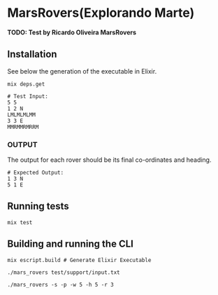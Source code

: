# MarsRovers(Explorando Marte)

**TODO: Test by Ricardo Oliveira MarsRovers**

## Installation

See below the generation of the executable in Elixir.

```
mix deps.get
```

```
# Test Input:
5 5
1 2 N
LMLMLMLMM
3 3 E
MMRMMRMRRM
```

### OUTPUT
The output for each rover should be its final co-ordinates and
heading.
```
# Expected Output:
1 3 N
5 1 E
```

## Running tests

```
mix test
```

## Building and running the CLI
```
mix escript.build # Generate Elixir Executable

./mars_rovers test/support/input.txt

./mars_rovers -s -p -w 5 -h 5 -r 3

```

